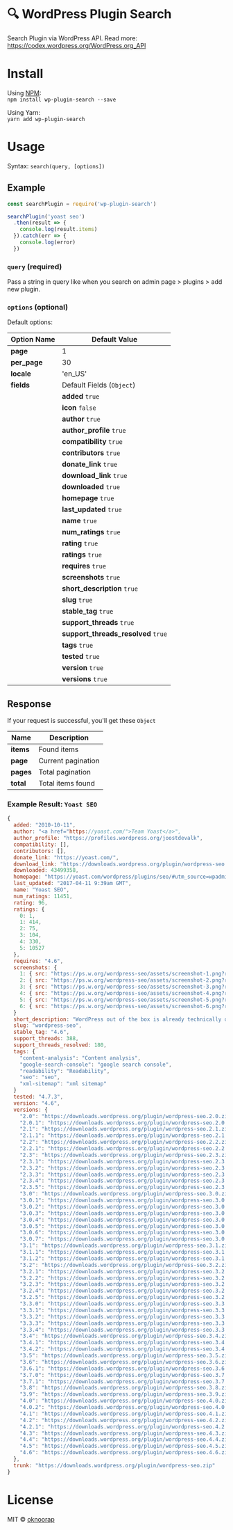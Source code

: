 # :mag: WordPress Plugin Search
Search Plugin via WordPress API. Read more: https://codex.wordpress.org/WordPress.org_API

# Install
Using [NPM](http://npmjs.com/package/wp-plugin-search):  
`npm install wp-plugin-search --save`

Using Yarn:  
`yarn add wp-plugin-search`

# Usage
Syntax: `search(query, [options])`

## Example
```javascript
const searchPlugin = require('wp-plugin-search')

searchPlugin('yoast seo')
  .then(result => {
    console.log(result.items)
  }).catch(err => {
    console.log(error)
  })
```

### `query` (required)
Pass a string in query like when you search on admin page > plugins > add new plugin.

### `options` (optional)
Default options:

| Option Name | Default Value |
| -- | -- |
| **page** | 1 |
| **per_page** | 30 |
| **locale** | 'en_US' |
| **fields** | Default Fields (`Object`) |
| | **added** `true` |
| | **icon** `false` |
| | **author** `true` |
| | **author_profile** `true` |
| | **compatibility** `true` |
| | **contributors** `true` |
| | **donate_link** `true` |
| | **download_link** `true` |
| | **downloaded** `true` |
| | **homepage** `true` |
| | **last_updated** `true` |
| | **name** `true` |
| | **num_ratings** `true` |
| | **rating** `true` |
| | **ratings** `true` |
| | **requires** `true` |
| | **screenshots** `true` |
| | **short_description** `true` |
| | **slug** `true` |
| | **stable_tag** `true` |
| | **support_threads** `true` |
| | **support_threads_resolved** `true` |
| | **tags** `true` |
| | **tested** `true` |
| | **version** `true` |
| | **versions** `true` | |

## Response
If your request is successful, you'll get these `Object`

| Name | Description |
| -- | -- |
| **items** | Found items |
| **page** | Current pagination |
| **pages** | Total pagination |
| **total** | Total items found |

### Example Result: `Yoast SEO`

```javascript
{
  added: "2010-10-11",
  author: "<a href="https://yoast.com/">Team Yoast</a>",
  author_profile: "https://profiles.wordpress.org/joostdevalk",
  compatibility: [],
  contributors: [],
  donate_link: "https://yoast.com/",
  download_link: "https://downloads.wordpress.org/plugin/wordpress-seo.4.6.zip",
  downloaded: 43499358,
  homepage: "https://yoast.com/wordpress/plugins/seo/#utm_source=wpadmin&utm_medium=plugin&utm_campaign=wpseoplugin",
  last_updated: "2017-04-11 9:39am GMT",
  name: "Yoast SEO",
  num_ratings: 11451,
  rating: 96,
  ratings: {
    0: 1,
    1: 414,
    2: 75,
    3: 104,
    4: 330,
    5: 10527
  },
  requires: "4.6",
  screenshots: {
    1: { src: "https://ps.w.org/wordpress-seo/assets/screenshot-1.png?rev=1550389", caption: "" },
    2: { src: "https://ps.w.org/wordpress-seo/assets/screenshot-2.png?rev=1550389", caption: "" },
    3: { src: "https://ps.w.org/wordpress-seo/assets/screenshot-3.png?rev=1550389", caption: "" }
    4: { src: "https://ps.w.org/wordpress-seo/assets/screenshot-4.png?rev=1550389", caption: "" },
    5: { src: "https://ps.w.org/wordpress-seo/assets/screenshot-5.png?rev=1550389", caption: "" },
    6: { src: "https://ps.w.org/wordpress-seo/assets/screenshot-6.png?rev=1550389", caption: "" }
  }
  short_description: "WordPress out of the box is already technically quite a good platform for SEO. This was true when Joost wrote his original WordPress SEO article in 20 &hellip;",
  slug: "wordpress-seo",
  stable_tag: "4.6",
  support_threads: 388,
  support_threads_resolved: 180,
  tags: {
    "content-analysis": "Content analysis",
    "google-search-console": "google search console",
    "readability": "Readability",
    "seo": "seo",
    "xml-sitemap": "xml sitemap"
  }
  tested: "4.7.3",
  version: "4.6",
  versions: {
    "2.0": "https://downloads.wordpress.org/plugin/wordpress-seo.2.0.zip",
    "2.0.1": "https://downloads.wordpress.org/plugin/wordpress-seo.2.0.1.zip",
    "2.1": "https://downloads.wordpress.org/plugin/wordpress-seo.2.1.zip",
    "2.1.1": "https://downloads.wordpress.org/plugin/wordpress-seo.2.1.1.zip",
    "2.2": "https://downloads.wordpress.org/plugin/wordpress-seo.2.2.zip",
    "2.2.1": "https://downloads.wordpress.org/plugin/wordpress-seo.2.2.1.zip",
    "2.3": "https://downloads.wordpress.org/plugin/wordpress-seo.2.3.zip",
    "2.3.1": "https://downloads.wordpress.org/plugin/wordpress-seo.2.3.1.zip",
    "2.3.2": "https://downloads.wordpress.org/plugin/wordpress-seo.2.3.2.zip",
    "2.3.3": "https://downloads.wordpress.org/plugin/wordpress-seo.2.3.3.zip",
    "2.3.4": "https://downloads.wordpress.org/plugin/wordpress-seo.2.3.4.zip",
    "2.3.5": "https://downloads.wordpress.org/plugin/wordpress-seo.2.3.5.zip",
    "3.0": "https://downloads.wordpress.org/plugin/wordpress-seo.3.0.zip",
    "3.0.1": "https://downloads.wordpress.org/plugin/wordpress-seo.3.0.1.zip",
    "3.0.2": "https://downloads.wordpress.org/plugin/wordpress-seo.3.0.2.zip",
    "3.0.3": "https://downloads.wordpress.org/plugin/wordpress-seo.3.0.3.zip",
    "3.0.4": "https://downloads.wordpress.org/plugin/wordpress-seo.3.0.4.zip",
    "3.0.5": "https://downloads.wordpress.org/plugin/wordpress-seo.3.0.5.zip",
    "3.0.6": "https://downloads.wordpress.org/plugin/wordpress-seo.3.0.6.zip",
    "3.0.7": "https://downloads.wordpress.org/plugin/wordpress-seo.3.0.7.zip",
    "3.1": "https://downloads.wordpress.org/plugin/wordpress-seo.3.1.zip",
    "3.1.1": "https://downloads.wordpress.org/plugin/wordpress-seo.3.1.1.zip",
    "3.1.2": "https://downloads.wordpress.org/plugin/wordpress-seo.3.1.2.zip",
    "3.2": "https://downloads.wordpress.org/plugin/wordpress-seo.3.2.zip",
    "3.2.1": "https://downloads.wordpress.org/plugin/wordpress-seo.3.2.1.zip",
    "3.2.2": "https://downloads.wordpress.org/plugin/wordpress-seo.3.2.2.zip",
    "3.2.3": "https://downloads.wordpress.org/plugin/wordpress-seo.3.2.3.zip",
    "3.2.4": "https://downloads.wordpress.org/plugin/wordpress-seo.3.2.4.zip",
    "3.2.5": "https://downloads.wordpress.org/plugin/wordpress-seo.3.2.5.zip",
    "3.3.0": "https://downloads.wordpress.org/plugin/wordpress-seo.3.3.0.zip",
    "3.3.1": "https://downloads.wordpress.org/plugin/wordpress-seo.3.3.1.zip",
    "3.3.2": "https://downloads.wordpress.org/plugin/wordpress-seo.3.3.2.zip",
    "3.3.3": "https://downloads.wordpress.org/plugin/wordpress-seo.3.3.3.zip",
    "3.3.4": "https://downloads.wordpress.org/plugin/wordpress-seo.3.3.4.zip",
    "3.4": "https://downloads.wordpress.org/plugin/wordpress-seo.3.4.zip",
    "3.4.1": "https://downloads.wordpress.org/plugin/wordpress-seo.3.4.1.zip",
    "3.4.2": "https://downloads.wordpress.org/plugin/wordpress-seo.3.4.2.zip",
    "3.5": "https://downloads.wordpress.org/plugin/wordpress-seo.3.5.zip",
    "3.6": "https://downloads.wordpress.org/plugin/wordpress-seo.3.6.zip",
    "3.6.1": "https://downloads.wordpress.org/plugin/wordpress-seo.3.6.1.zip",
    "3.7.0": "https://downloads.wordpress.org/plugin/wordpress-seo.3.7.0.zip",
    "3.7.1": "https://downloads.wordpress.org/plugin/wordpress-seo.3.7.1.zip",
    "3.8": "https://downloads.wordpress.org/plugin/wordpress-seo.3.8.zip",
    "3.9": "https://downloads.wordpress.org/plugin/wordpress-seo.3.9.zip",
    "4.0": "https://downloads.wordpress.org/plugin/wordpress-seo.4.0.zip",
    "4.0.2": "https://downloads.wordpress.org/plugin/wordpress-seo.4.0.2.zip",
    "4.1": "https://downloads.wordpress.org/plugin/wordpress-seo.4.1.zip",
    "4.2": "https://downloads.wordpress.org/plugin/wordpress-seo.4.2.zip",
    "4.2.1": "https://downloads.wordpress.org/plugin/wordpress-seo.4.2.1.zip",
    "4.3": "https://downloads.wordpress.org/plugin/wordpress-seo.4.3.zip",
    "4.4": "https://downloads.wordpress.org/plugin/wordpress-seo.4.4.zip",
    "4.5": "https://downloads.wordpress.org/plugin/wordpress-seo.4.5.zip",
    "4.6": "https://downloads.wordpress.org/plugin/wordpress-seo.4.6.zip"
  },
  trunk: "https://downloads.wordpress.org/plugin/wordpress-seo.zip"
}
```


# License
MIT © [oknoorap](https://github.com/oknoorap)
